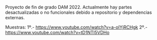 Proyecto de fin de grado DAM 2022. Actualmente hay partes desactualizadas o no funcionales debido a repositorio y dependencias externas.

Muestras:
1º.- https://www.youtube.com/watch?v=a-oIYjRCHgk
2º.- https://www.youtube.com/watch?v=tD1NTI5VDHo
